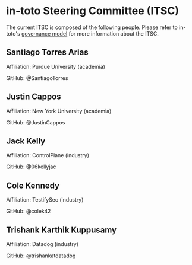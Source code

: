 # in-toto Steering Committee (ITSC)

The current ITSC is composed of the following people. Please refer to in-toto's
[governance model](GOVERNANCE.md) for more information about the ITSC.

## Santiago Torres Arias

Affiliation: Purdue University (academia)

GitHub: @SantiagoTorres

## Justin Cappos

Affiliation: New York University (academia)

GitHub: @JustinCappos

## Jack Kelly

Affiliation: ControlPlane (industry)

GitHub: @06kellyjac

## Cole Kennedy

Affiliation: TestifySec (industry)

GitHub: @colek42

## Trishank Karthik Kuppusamy

Affiliation: Datadog (industry)

GitHub: @trishankatdatadog
